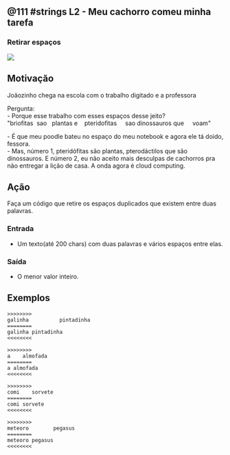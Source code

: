 ## @111 #strings L2 - Meu cachorro comeu minha tarefa
### Retirar espaços

![](https://raw.githubusercontent.com/qxcodefup/moodle/master/base/111/__capa.jpg)

## Motivação

Joãozinho chega na escola com o trabalho digitado e a professora

Pergunta:  
\- Porque esse trabalho com esses espaços desse jeito?  
"briofitas  sao   plantas e    pteridofitas     sao dinossauros que     voam"

\- É que meu poodle bateu no espaço do meu notebook e agora ele tá doido, fessora.  
\- Mas, número 1, pteridófitas são plantas, pterodáctilos que são dinossauros. E número 2, eu não aceito mais desculpas de cachorros pra não entregar a lição de casa. A onda agora é cloud computing.

## Ação

Faça um código que retire os espaços duplicados que existem entre duas palavras.

### Entrada

*   Um texto(até 200 chars) com duas palavras e vários espaços entre elas.

### Saída

*   O menor valor inteiro.

## Exemplos

```
>>>>>>>>
galinha          pintadinha
========
galinha pintadinha
<<<<<<<<

>>>>>>>>
a    almofada
========
a almofada
<<<<<<<<

>>>>>>>>
comi    sorvete
========
comi sorvete
<<<<<<<<

>>>>>>>>
meteoro        pegasus
========
meteoro pegasus
<<<<<<<<
```

